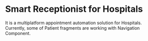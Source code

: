 # Smart Receptionist for Hospitals
It is a multiplatform appointment automation solution for Hospitals.
Currently, some of Patient fragments are working with Navigation Component. 
